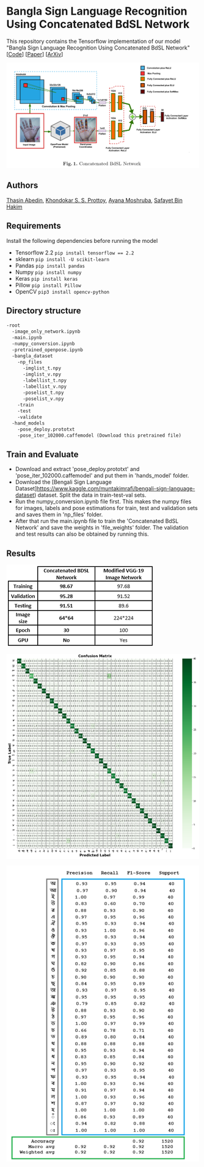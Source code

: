 # Bangla Sign Language Recognition Using Concatenated BdSL Network
This repository contains the Tensorflow implementation of our model "Bangla Sign Language Recognition Using Concatenated BdSL Network" <br>
[[Code](https://github.com/orvee-17/concatenated_bdsl)] [[Paper](https://arxiv.org/ftp/arxiv/papers/2107/2107.11818.pdf)] [[ArXiv](https://arxiv.org/abs/)]

![Main Model](sample_pictures/main.PNG "Concatenated BdSL Network")

## Authors
   [Thasin Abedin](https://github.com/orvee-17), [Khondokar S. S. Prottoy](https://github.com/KhondokarProttoy), [Ayana Moshruba](), [Safayet Bin Hakim]()

## Requirements
Install the following dependencies before running the model
  - Tensorflow 2.2 `pip install tensorflow == 2.2`
  - sklearn `pip install -U scikit-learn`
  - Pandas `pip install pandas`
  - Numpy `pip install numpy`
  - Keras `pip install keras`
  - Pillow `pip install Pillow`
  - OpenCV `pip3 install opencv-python`

## Directory structure
```
-root
  -image_only_network.ipynb
  -main.ipynb
  -numpy_conversion.ipynb
  -pretrained_openpose.ipynb
  -bangla_dataset
    -np_files
      -imglist_t.npy
      -imglist_v.npy
      -labellist_t.npy
      -labellist_v.npy
      -poselist_t.npy
      -poselist_v.npy      
    -train
    -test
    -validate
  -hand_models
    -pose_deploy.prototxt
    -pose_iter_102000.caffemodel (Download this pretrained file)
```

## Train and Evaluate
  - Download and extract 'pose_deploy.prototxt' and 'pose_iter_102000.caffemodel' and put them in 'hands_model' folder.
  - Download the [Bengali Sign Language Dataset]https://www.kaggle.com/muntakimrafi/bengali-sign-language-dataset) dataset. Split the data in train-test-val sets.
  - Run the numpy_conversion.ipynb file first. This makes the numpy files for images, labels and pose estimations for train, test and validation sets and saves them in 'np_files' folder.
  - After that run the main.ipynb file to train the 'Concatenated BdSL Network' and save the weights in 'file_weights' folder. The validation and test results can also be obtained by running this.

## Results
![](sample_pictures/table_bdsl.PNG "Comparison table of classification accuracy and used resources between our novel method and other work with same dataset")<br>

![](sample_pictures/cm16.PNG "Confusion Matrix of the BdSL alphabet")<br>

![](sample_pictures/f1.PNG "F1-score on test data")<br>
